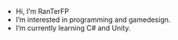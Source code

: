 - Hi, I’m RanTerFP
- I’m interested in programming and gamedesign.
- I’m currently learning C# and Unity.

<!---
RanTerFP/RanTerFP is a ✨ special ✨ repository because its `README.md` (this file) appears on your GitHub profile.
You can click the Preview link to take a look at your changes.
--->
